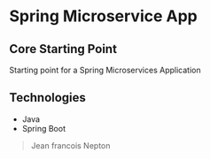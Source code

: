 # Spring Microservice App
## Core Starting Point

Starting point for a Spring Microservices Application

## Technologies

- Java
- Spring Boot

> Jean francois Nepton